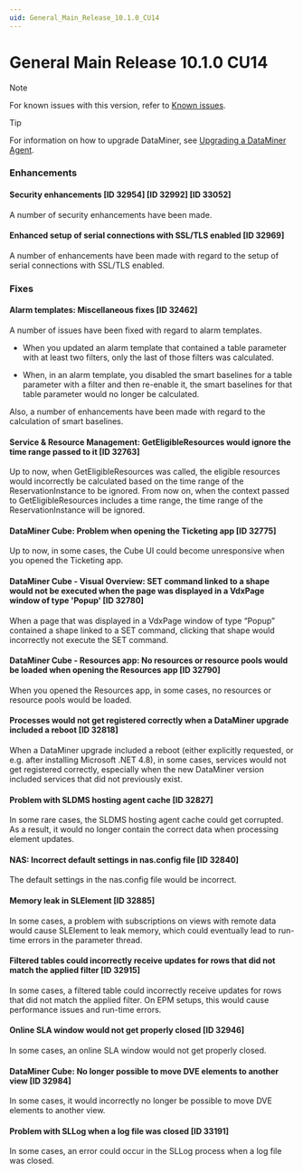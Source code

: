 ```yaml
---
uid: General_Main_Release_10.1.0_CU14
---
```


# General Main Release 10.1.0 CU14

> [!NOTE]
> For known issues with this version, refer to [Known issues](xref:Known_issues).

> [!TIP]
> For information on how to upgrade DataMiner, see [Upgrading a DataMiner Agent](xref:Upgrading_a_DataMiner_Agent).

### Enhancements

#### Security enhancements \[ID 32954\] \[ID 32992\] \[ID 33052\]

A number of security enhancements have been made.

#### Enhanced setup of serial connections with SSL/TLS enabled \[ID 32969\]

A number of enhancements have been made with regard to the setup of serial connections with SSL/TLS enabled.

### Fixes

#### Alarm templates: Miscellaneous fixes \[ID 32462\]

A number of issues have been fixed with regard to alarm templates.

- When you updated an alarm template that contained a table parameter with at least two filters, only the last of those filters was calculated.

- When, in an alarm template, you disabled the smart baselines for a table parameter with a filter and then re-enable it, the smart baselines for that table parameter would no longer be calculated.

Also, a number of enhancements have been made with regard to the calculation of smart baselines.

#### Service & Resource Management: GetEligibleResources would ignore the time range passed to it \[ID 32763\]

Up to now, when GetEligibleResources was called, the eligible resources would incorrectly be calculated based on the time range of the ReservationInstance to be ignored. From now on, when the context passed to GetEligibleResources includes a time range, the time range of the ReservationInstance will be ignored.

#### DataMiner Cube: Problem when opening the Ticketing app \[ID 32775\]

Up to now, in some cases, the Cube UI could become unresponsive when you opened the Ticketing app.

#### DataMiner Cube - Visual Overview: SET command linked to a shape would not be executed when the page was displayed in a VdxPage window of type 'Popup' \[ID 32780\]

When a page that was displayed in a VdxPage window of type “Popup” contained a shape linked to a SET command, clicking that shape would incorrectly not execute the SET command.

#### DataMiner Cube - Resources app: No resources or resource pools would be loaded when opening the Resources app \[ID 32790\]

When you opened the Resources app, in some cases, no resources or resource pools would be loaded.

#### Processes would not get registered correctly when a DataMiner upgrade included a reboot \[ID 32818\]

When a DataMiner upgrade included a reboot (either explicitly requested, or e.g. after installing Microsoft .NET 4.8), in some cases, services would not get registered correctly, especially when the new DataMiner version included services that did not previously exist.

#### Problem with SLDMS hosting agent cache \[ID 32827\]

In some rare cases, the SLDMS hosting agent cache could get corrupted. As a result, it would no longer contain the correct data when processing element updates.

#### NAS: Incorrect default settings in nas.config file \[ID 32840\]

The default settings in the nas.config file would be incorrect.

#### Memory leak in SLElement \[ID 32885\]

In some cases, a problem with subscriptions on views with remote data would cause SLElement to leak memory, which could eventually lead to run-time errors in the parameter thread.

#### Filtered tables could incorrectly receive updates for rows that did not match the applied filter \[ID 32915\]

In some cases, a filtered table could incorrectly receive updates for rows that did not match the applied filter. On EPM setups, this would cause performance issues and run-time errors.

#### Online SLA window would not get properly closed \[ID 32946\]

In some cases, an online SLA window would not get properly closed.

#### DataMiner Cube: No longer possible to move DVE elements to another view \[ID 32984\]

In some cases, it would incorrectly no longer be possible to move DVE elements to another view.

#### Problem with SLLog when a log file was closed \[ID 33191\]

In some cases, an error could occur in the SLLog process when a log file was closed.

